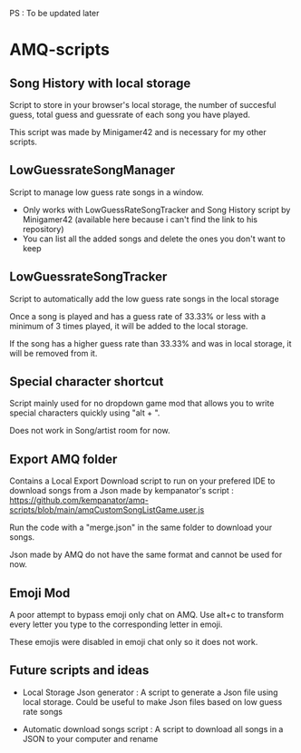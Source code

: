 PS : To be updated later


# AMQ-scripts

## Song History with local storage

Script to store in your browser's local storage, the number of succesful guess, total guess and guessrate of each song you have played.

This script was made by Minigamer42 and is necessary for my other scripts.


## LowGuessrateSongManager
Script to manage low guess rate songs in a window. 

- Only works with LowGuessRateSongTracker and Song History script by Minigamer42 (available here because i can't find the link to his repository)
- You can list all the added songs and delete the ones you don't want to keep

## LowGuessrateSongTracker

Script to automatically add the low guess rate songs in the local storage

Once a song is played and has a guess rate of 33.33% or less with a minimum of 3 times played, it will be added to the local storage.

If the song has a higher guess rate than 33.33% and was in local storage, it will be removed from it.

## Special character shortcut

Script mainly used for no dropdown game mod that allows you to write special characters quickly using "alt + <number>".

Does not work in Song/artist room for now.

## Export AMQ folder

Contains a Local Export Download script to run on your prefered IDE to download songs from a Json made by kempanator's script : https://github.com/kempanator/amq-scripts/blob/main/amqCustomSongListGame.user.js

Run the code with a "merge.json" in the same folder to download your songs.

Json made by AMQ do not have the same format and cannot be used for now.

## Emoji Mod

A poor attempt to bypass emoji only chat on AMQ. Use alt+c to transform every letter you type to the corresponding letter in emoji.

These emojis were disabled in emoji chat only so it does not work.


## Future scripts and ideas 
- Local Storage Json generator : A script to generate a Json file using local storage. Could be useful to make Json files based on low guess rate songs

- Automatic download songs script : A script to download all songs in a JSON to your computer and rename 

